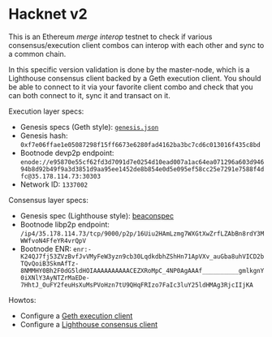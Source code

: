 # Hacknet v2

This is an Ethereum *merge interop* testnet to check if various consensus/execution client combos can interop with each other and sync to a common chain.

In this specific version validation is done by the master-node, which is a Lighthouse consensus client backed by a Geth execution client. You should be able to connect to it via your favorite client combo and check that you can both connect to it, sync it and transact on it.

Execution layer specs:

- Genesis specs (Geth style): [`genesis.json`](./genesis.json)
- Genesis hash: `0xf7e06ffae1e05087298f15ff6673e6280fad4162ba3bc7cd6c013016f435c8bd`
- Bootnode devp2p endpoint: `enode://e95870e55cf62fd3d7091d7e0254d10ead007a1ac64ea071296a603d94694b8d92b49f9a3d3851d9aa95ee1452de8b854e0d5e095ef58cc25e7291e7588f4dfc@35.178.114.73:30303`
- Network ID: `1337002`

Consensus layer specs:

- Genesis spec (Lighthouse style): [beaconspec](./beaconspec)
- Bootnode libp2p endpoint: `/ip4/35.178.114.73/tcp/9000/p2p/16Uiu2HAmLzmg7WXGtXwZrfLZAbBn8rdY3MWWfvoN4FfeYR4vrQpV`
- Bootnode ENR: `enr:-K24QJ7fj53ZVzBvfJvVMyFeW3yzn9cb30LqdkdbhZShHn71ApVXv_auGba8uhVICD2bTQvQoiB3SkmAfTz-8NMMHY0Bh2F0dG5ldHOIAAAAAAAAAACEZXRoMpC_4NP0AgAAAf__________gmlkgnY0iXNlY3AyNTZrMaEDe-7HhtJ_OuFY2feuHsXuMsPVoHzn7tU9QHqFRIzo7FaIc3luY25ldHMAg3RjcIIjKA`

Howtos:

- Configure a [Geth execution client](./README-Execution-Geth.md)
- Configure a [Lighthouse consensus client](./README-Consensus-Lighthouse.md)
